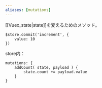 ```yaml
---
aliases: [mutations]
---
```

[[Vuex_state|state]]を変えるためのメソッド。
```
$store.commit('increment', {
	value: 10
})
```
store内：
```
mutations: {
	addCount( state, payload ) {
		state.count += payload.value
	}
}
```